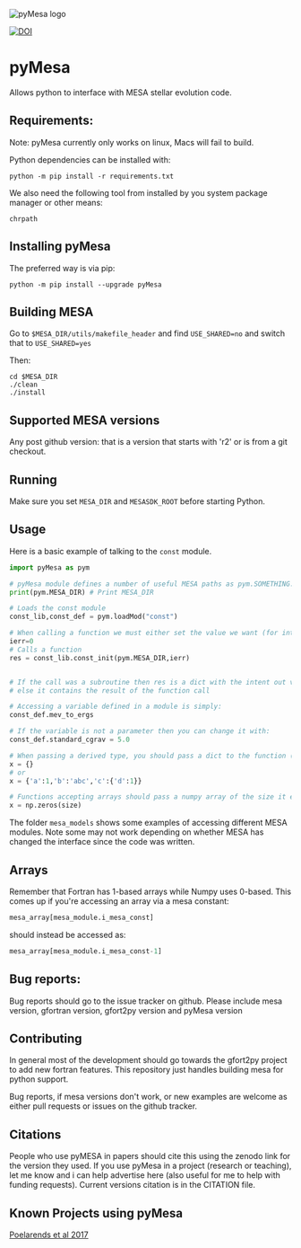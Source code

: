 ![pyMesa logo](images/logo.png)

[![DOI](https://zenodo.org/badge/98320319.svg)](https://zenodo.org/badge/latestdoi/98320319)


# pyMesa
Allows python to interface with MESA stellar evolution code.


## Requirements:
Note: pyMesa currently only works on linux, Macs will fail to build.

Python dependencies can be installed with:

``
python -m pip install -r requirements.txt
``

We also need the following tool from installed by you system package manager or other means:

``
chrpath
`` 


## Installing pyMesa

The preferred way is via pip:

``
python -m pip install --upgrade pyMesa
``


## Building MESA

Go to ``$MESA_DIR/utils/makefile_header`` and find ``USE_SHARED=no`` and switch that to ``USE_SHARED=yes``

Then:

````
cd $MESA_DIR
./clean
./install
````


## Supported MESA versions

Any post github version: that is a version that starts with 'r2' or is from a git checkout.


## Running

Make sure you set ``MESA_DIR`` and ``MESASDK_ROOT`` before starting Python.


## Usage

Here is a basic example of talking to the ``const`` module.

````python
import pyMesa as pym

# pyMesa module defines a number of useful MESA paths as pym.SOMETHING.
print(pym.MESA_DIR) # Print MESA_DIR

# Loads the const module
const_lib,const_def = pym.loadMod("const")

# When calling a function we must either set the value we want (for intent(in/inout) variables) or an empty variable for intent(out).
ierr=0
# Calls a function
res = const_lib.const_init(pym.MESA_DIR,ierr)


# If the call was a subroutine then res is a dict with the intent out variables in there
# else it contains the result of the function call

# Accessing a variable defined in a module is simply:
const_def.mev_to_ergs

# If the variable is not a parameter then you can change it with:
const_def.standard_cgrav = 5.0

# When passing a derived type, you should pass a dict to the function (filled with anything you want set)
x = {}
# or
x = {'a':1,'b':'abc','c':{'d':1}}

# Functions accepting arrays should pass a numpy array of the size it expects (if the function allocates the array, then just pass None)
x = np.zeros(size)

````

The folder ``mesa_models`` shows some examples of accessing different MESA modules. Note some may not work depending on whether MESA 
has changed the interface since the code was written.


## Arrays

Remember that Fortran has 1-based arrays while Numpy uses 0-based. This comes
up if you're accessing an array via a mesa constant:

````python
mesa_array[mesa_module.i_mesa_const]
````
 should instead be accessed as:
 
 ````python
mesa_array[mesa_module.i_mesa_const-1]
````

## Bug reports:

Bug reports should go to the issue tracker on github. Please include mesa version, gfortran version, gfort2py version and pyMesa version 

## Contributing

In general most of the development should go towards the gfort2py project to add new
fortran features. This repository just handles building mesa for python support. 

Bug reports, if mesa versions don't work, or new examples are welcome as either pull requests
or issues on the github tracker.

## Citations

People who use pyMESA in papers should cite this using the zenodo link for the version they used. If you use pyMesa in a project (research or teaching), let me know and i can help advertise here (also useful for me to help
with funding requests). Current versions citation is in the CITATION file.

## Known Projects using pyMesa

[Poelarends et al 2017](https://ui.adsabs.harvard.edu/#abs/2017ApJ...850..197P/abstract)


